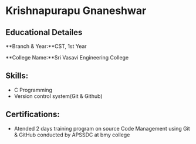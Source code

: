 # Krishnapurapu Gnaneshwar

## Educational Detailes

**Branch & Year:**CST, 1st Year

**College Name:**Sri Vasavi Engineering College

## Skills:

- C Programming
- Version control system(Git & Github)

## Certifications:

- Atended 2 days training program on source Code Management using Git & GitHub conducted by APSSDC at bmy college

